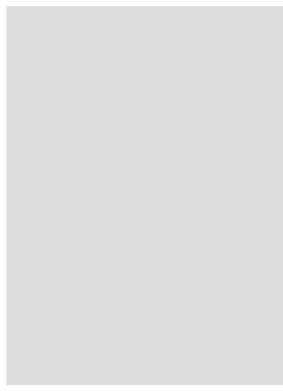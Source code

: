 
<iframe src="https://weseemahmed.shinyapps.io/cluster-map/" style="border:none;width:1800px;height:1000px;align="centre";"></iframe>
